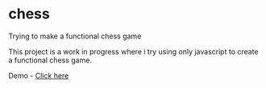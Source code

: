 # chess
Trying to make a functional chess game

This project is a work in progress where i try using only javascript to create a functional chess game.


Demo - <a href="https://selvarajrajkanna.github.io/chess" target="_blank" >Click here </a>
